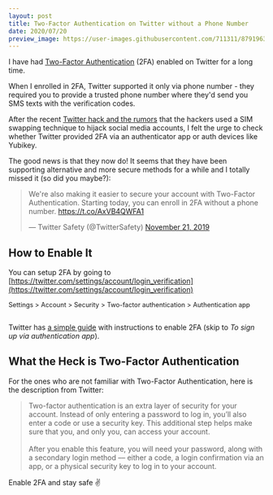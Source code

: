 ```yaml
---
layout: post
title: Two-Factor Authentication on Twitter without a Phone Number
date: 2020/07/20
preview_image: https://user-images.githubusercontent.com/711311/87919636-62299500-ca78-11ea-8a12-f9b7d25044ae.png
---
```


I have had [Two-Factor Authentication](#what-the-heck-is-two-factor-authentication) (2FA) enabled on Twitter for a long time.

When I enrolled in 2FA, Twitter supported it only via phone number - they required you to provide a trusted phone number where they'd send you SMS texts with the verification codes.

After the recent [Twitter hack and the rumors](https://krebsonsecurity.com/2020/07/whos-behind-wednesdays-epic-twitter-hack/) that the hackers used a SIM swapping technique to hijack social media accounts, I felt the urge to check whether Twitter provided 2FA via an authenticator app or auth devices like Yubikey.

The good news is that they now do! It seems that they have been supporting alternative and more secure methods for a while and I totally missed it (so did you maybe?):

<div class="Copy-embedTweet">
<blockquote class="twitter-tweet"><p lang="en" dir="ltr">We&#39;re also making it easier to secure your account with Two-Factor Authentication. Starting today, you can enroll in 2FA without a phone number. <a href="https://t.co/AxVB4QWFA1">https://t.co/AxVB4QWFA1</a></p>&mdash; Twitter Safety (@TwitterSafety) <a href="https://twitter.com/TwitterSafety/status/1197621020229804054?ref_src=twsrc%5Etfw">November 21, 2019</a></blockquote> <script async src="https://platform.twitter.com/widgets.js" charset="utf-8"></script>
</div>

## How to Enable It

You can setup 2FA by going to [https://twitter.com/settings/account/login_verification](https://twitter.com/settings/account/login_verification)

<ul class="CrumbsPath" aria-hidden="true">
  <li>Settings</li>
  <li>Account</li>
  <li>Security</li>
  <li>Two-factor authentication</li>
  <li>Authentication app</li>
</ul>

<figure aria-hidden="true">
<img src="https://user-images.githubusercontent.com/711311/87918959-66a17e00-ca77-11ea-95f0-252c09187f61.png" alt>
</figure>

Twitter has [a simple guide](https://help.twitter.com/en/managing-your-account/two-factor-authentication) with instructions to enable 2FA (skip to _To sign up via authentication app_).

## What the Heck is Two-Factor Authentication

For the ones who are not familiar with Two-Factor Authentication, here is the description from Twitter:

<blockquote>
Two-factor authentication is an extra layer of security for your account. Instead of only entering a password to log in, you’ll also enter a code or use a security key. This additional step helps make sure that you, and only you, can access your account.
<br><br>
After you enable this feature, you will need your password, along with a secondary login method –– either a code, a login confirmation via an app, or a physical security key to log in to your account.
</blockquote>

Enable 2FA and stay safe ✌️

<style>
  ul.CrumbsPath { padding: 0; font-size: 0.9em }
  .CrumbsPath li {
    padding: 0;
    list-style: none;
    display: inline-block;
  }
  .CrumbsPath li + li:before {
    content: ' > ';
  }
</style>
